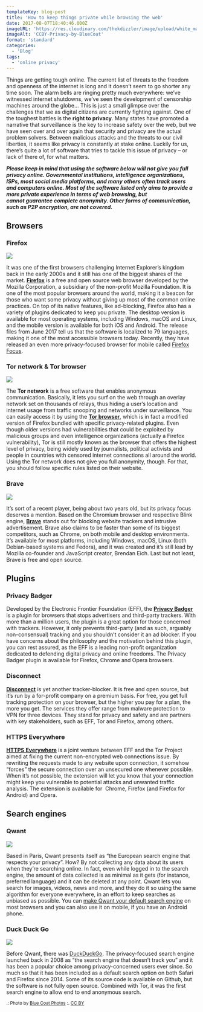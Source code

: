 ```yaml
---
templateKey: blog-post
title: 'How to keep things private while browsing the web'
date: 2017-08-07T18:40:46.000Z
imageURL: 'https://res.cloudinary.com/thekdizzler/image/upload/white_market/CCBY-Privacy-by-BlueCoat-1.jpg'
imageAlt: 'CCBY-Privacy-by-BlueCoat'
format: 'standard'
categories:
  - 'Blog'
tags:
  - 'online privacy'
---
```


Things are getting tough online. The current list of threats to the freedom and openness of the internet is long and it doesn’t seem to go shorter any time soon. The alarm bells are ringing pretty much everywhere: we’ve witnessed internet shutdowns, we’ve seen the development of censorship machines around the globe… This is just a small glimpse over the challenges that we as digital citizens are currently fighting against. One of the toughest battles is the **right to privacy**. Many states have promoted a narrative that surveillance is the key to increase safety over the web, but we have seen over and over again that security and privacy are the actual problem solvers. Between malicious attacks and the threats to our civil liberties, it seems like privacy is constantly at stake online. Luckily for us, there’s quite a lot of software that tries to tackle this issue of privacy – or lack of there of, for what matters.

_**Please keep in mind that using the software below will not give you full privacy online. Governmental institutions, intelligence organizations, ISPs, most social media platforms, and many others often track users and computers online. Most of the software listed only aims to provide a more private experience in terms of web browsing, but cannot guarantee complete anonymity. Other forms of communication, such as P2P encryption, are not covered.**_

## Browsers

### Firefox

![](https://www.whitemarketpodcast.co.uk/wp-content/uploads/firefox-256.e2c1fc556816-150x150.jpg)

It was one of the first browsers challenging Internet Explorer’s kingdom back in the early 2000s and it still has one of the biggest shares of the market. **[Firefox](https://www.mozilla.org/firefox/desktop/)** is a free and open source web browser developed by the Mozilla Corporation, a subsidiary of the non-profit Mozilla Foundation. It is one of the most popular browsers around the world, making it a beacon for those who want some privacy without giving up most of the common online practices. On top of its native features, like ad-blocking, Firefox also has a variety of plugins dedicated to keep you private. The desktop version is available for most operating systems, including Windows, macOS and Linux, and the mobile version is available for both iOS and Android. The release files from June 2017 tell us that the software is localized to 79 languages, making it one of the most accessible browsers today. Recently, they have released an even more privacy-focused browser for mobile called [Firefox Focus](https://www.mozilla.org/en-US/firefox/focus/).

### Tor network & Tor browser

![](https://www.whitemarketpodcast.co.uk/wp-content/uploads/Tor_project_logo-300x190.png)

The **Tor network** is a free software that enables anonymous communication. Basically, it lets you surf on the web through an overlay network set on thousands of relays, thus hiding a user’s location and internet usage from traffic snooping and networks under surveillance. You can easily access it by using the **[Tor browser](https://www.torproject.org/projects/torbrowser.html.en)**, which is in fact a modified version of Firefox bundled with specific privacy-related plugins. Even though older versions had vulnerabilities that could be exploited by malicious groups and even intelligence organizations (actually a Firefox vulnerability), Tor is still mostly known as the browser that offers the highest level of privacy, being widely used by journalists, political activists and people in countries with censored internet connections all around the world. Using the Tor network does not give you full anonymity, though. For that, you should follow specific rules listed on their website.

### Brave

![](https://www.whitemarketpodcast.co.uk/wp-content/uploads/brave-150x150.png)

It’s sort of a recent player, being about two years old, but its privacy focus deserves a mention. Based on the Chromium browser and respective Blink engine, **[Brave](https://brave.com)** stands out for blocking website trackers and intrusive advertisement. Brave also claims to be faster than some of its biggest competitors, such as Chrome, on both mobile and desktop environments. It’s available for most platforms, including Windows, macOS, Linux (both Debian-based systems and Fedora), and it was created and it’s still lead by Mozilla co-founder and JavaScript creator, Brendan Eich. Last but not least, Brave is free and open source.

## Plugins

### Privacy Badger

Developed by the Electronic Frontier Foundation (EFF), the **[Privacy Badger](https://www.eff.org/privacybadger)** is a plugin for browsers that stops advertisers and third-party trackers. With more than a million users, the plugin is a great option for those concerned with trackers. However, it only prevents third-party (and as such, arguably non-consensual) tracking and you shouldn’t consider it an ad blocker. If you have concerns about the philosophy and the motivation behind this plugin, you can rest assured, as the EFF is a leading non-profit organization dedicated to defending digital privacy and online freedoms. The Privacy Badger plugin is available for Firefox, Chrome and Opera browsers.

### Disconnect

**[Disconnect](https://disconnect.me)** is yet another tracker-blocker. It is free and open source, but it’s run by a for-profit company on a premium basis. For free, you get full tracking protection on your browser, but the higher you pay for a plan, the more you get. The services they offer range from malware protection to VPN for three devices. They stand for privacy and safety and are partners with key stakeholders, such as EFF, Tor and Firefox, among others.

### HTTPS Everywhere

[**HTTPS** **Everywhere**](https://www.eff.org/https-everywhere) is a joint venture between EFF and the Tor Project aimed at fixing the current non-encrypted web connections issue. By rewriting the requests made to any website upon connection, it somehow “forces” the secure connection over an unsecured one whenever possible. When it’s not possible, the extension will let you know that your connection might keep you vulnerable to potential attacks and unwanted traffic analysis. The extension is available for  Chrome, Firefox (and Firefox for Android) and Opera.

## Search engines

### Qwant

![](https://www.whitemarketpodcast.co.uk/wp-content/uploads/Qwant-v3-150x150.png)

Based in Paris, Qwant presents itself as “the European search engine that respects your privacy”. How? By not collecting any data about its users when they’re searching online. In fact, even while logged in to the search engine, the amount of data collected is as minimal as it gets (for instance, preferred language) and it can be deleted at any point. Qwant lets you search for images, videos, news and more, and they do it so using the same algorithm for everyone everywhere, in an effort to keep searches as unbiased as possible. You can [make Qwant your default search engine](https://help.qwant.com/help/qwant-search/add-qwant-on-desktop/) on most browsers and you can also use it on mobile, if you have an Android phone.

### Duck Duck Go

![](https://www.whitemarketpodcast.co.uk/wp-content/uploads/DDG-icon_256x256-150x150.png)

Before Qwant, there was [DuckDuckGo](https://duckduckgo.com). The privacy-focused search engine launched back in 2008 as “the search engine that doesn’t track you” and it has been a popular choice among privacy-concerned users ever since. So much so that it has been included as a default search option on both Safari and Firefox since 2014. Some of its source code is available on Github, but the software is not fully open source. Combined with Tor, it was the first search engine to allow end to end anonymous search.

<small>.: Photo by [Blue Coat Photos](https://www.flickr.com/photos/111692634@N04/11406964665/) :. [CC BY](https://creativecommons.org/licenses/by/4.0/)</small>
